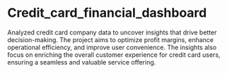 # Credit_card_financial_dashboard
Analyzed credit card company data to uncover insights that drive better decision-making. The project aims to optimize profit margins, enhance operational efficiency, and improve user convenience. The insights also focus on enriching the overall customer experience for credit card users, ensuring a seamless and valuable service offering.
